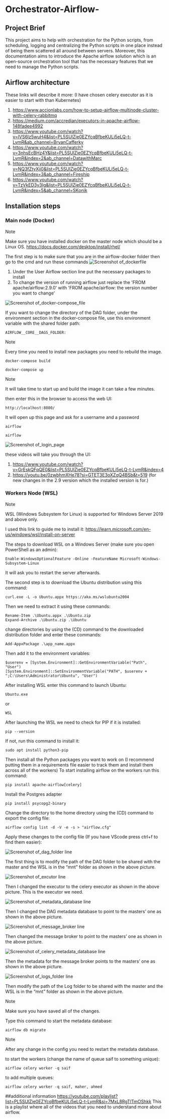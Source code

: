 # Orchestrator-Airflow-
## Project Brief 
This project aims to help with orchestration for the Python scripts, from scheduling, logging and centralizing the Python scripts in one place instead of being them scattered all around between servers. Moreover, this documentation aims to introduce the Apache airflow solution which is an open-source orchestration tool that has the necessary features that we need to manage the Python scripts.
## Airflow architecture 
These links will describe it more: (I have chosen celery executor as it is easier to start with than Kubernetes)
1. https://www.accionlabs.com/how-to-setup-airflow-multinode-cluster-with-celery-rabbitmq
2. https://medium.com/accredian/executors-in-apache-airflow-148fadee4992
3. https://www.youtube.com/watch?v=lVS6lz5wuH4&list=PL5SUlZie0EZYcqBfbeKULi5eLQ-t-LymR&ab_channel=BryanCafferky
4. https://www.youtube.com/watch?v=3nhsEcBHz4Y&list=PL5SUlZie0EZYcqBfbeKULi5eLQ-t-LymR&index=2&ab_channel=DatawithMarc
5. https://www.youtube.com/watch?v=NQ3fZtyXji0&list=PL5SUlZie0EZYcqBfbeKULi5eLQ-t-LymR&index=3&ab_channel=Fireship
6. https://www.youtube.com/watch?v=TzVkED3y3Ig&list=PL5SUlZie0EZYcqBfbeKULi5eLQ-t-LymR&index=5&ab_channel=SKonik
## Installation steps
### Main node (Docker)
> [!NOTE]
> Make sure you have installed docker on the master node which should be a Linux OS. https://docs.docker.com/desktop/install/rhel/

The first step is to make sure that you are in the airflow-docker folder then go to the cmd and run these commands
![Screenshot of_dockerfile](images/docker_build.png)

1. Under the User Airflow section line put the necessary packages to install
2. To change the version of running airflow just replace the 'FROM apache/airflow:2.9.0' with 'FROM apache/airflow: the version number you want to change'

![Screenshot of_docker-compose_file](images/enviorment.PNG)

If you want to change the directory of the DAG folder, under the environment section in the docker-compose file, use this environment variable with the shared folder path:

```
AIRFLOW__CORE__DAGS_FOLDER:
```

> [!NOTE]
> Every time you need to install new packages you need to rebuild the image.

```
docker-compose build
```

```
docker-compose up
```
> [!NOTE]
> It will take time to start up and build the image it can take a few minutes.

then enter this in the browser to access the web UI:

```
http://localhost:8080/
```

It will open up this page and ask for a username and a password

```
airflow
```
```
airflow
```

![Screenshot of_login_page](images/login.PNG)

these videos will take you through the UI:
1. https://www.youtube.com/watch?v=GrEskQFqQE0&list=PL5SUlZie0EZYcqBfbeKULi5eLQ-t-LymR&index=4
2. https://youtu.be/0zwbhmXHe78?si=GTET3E3oXZqQ4BSb&t=519 (for new changes in the 2.9 version which the installed version is for.)

### Workers Node (WSL)

> [!NOTE]
> WSL (Windows Subsystem for Linux) is supported for Windows Server 2019 and above only.

I used this link to guide me to install it: https://learn.microsoft.com/en-us/windows/wsl/install-on-server

The steps to download WSL on a Windows Server (make sure you open PowerShell as an admin):

```
Enable-WindowsOptionalFeature -Online -FeatureName Microsoft-Windows-Subsystem-Linux
```
It will ask you to restart the server afterwards.

The second step is to download the Ubuntu distribution using this command:
```
curl.exe -L -o Ubuntu.appx https://aka.ms/wslubuntu2004
```
Then we need to extract it using these commands:
```
Rename-Item .\Ubuntu.appx .\Ubuntu.zip
Expand-Archive .\Ubuntu.zip .\Ubuntu
```
change directories by using the (CD) command to the downloaded distribution folder and enter these commands:
```
Add-AppxPackage .\app_name.appx
```
Then add it to the environment variables:
```
$userenv = [System.Environment]::GetEnvironmentVariable("Path", "User")
[System.Environment]::SetEnvironmentVariable("PATH", $userenv + ";C:\Users\Administrator\Ubuntu", "User")
```

After installing WSL enter this command to launch Ubuntu:
```
Ubuntu.exe
```
or
```
WSL
```
After launching the WSL we need to check for PIP if it is installed:
```
pip --version
```
If not, run this command to install it:
```
sudo apt install python3-pip
```

Then install all the Python packages you want to work on (I recommend putting them in a requirements file easier to track them and install them across all of the workers)
To start installing airflow on the workers run this command: 
```
pip install apache-airflow[celery]
```

Install the Postgres adapter
```
pip install psycopg2-binary
```

Change the directory to the home directory using the (CD) command to export the config file:
```
airflow config list -d -V -e -s > "airflow.cfg"
```

Apply these changes to the config file (If you have VScode press ctrl+f to find them easier):

![Screenshot of_dag_folder line](images/airflow_dags_folder.png)

The first thing is to modify the path of the DAG folder to be shared with the master and the WSL is in the “mnt” folder as shown in the above picture. 

![Screenshot of_excutor line](images/airflow_executor.png)

Then I changed the executor to the celery executor as shown in the above picture. This is the executor we need. 

![Screenshot of_metadata_database line](images/airflow_metadata_database.png)

Then I changed the DAG metadata database to point to the masters’ one as shown in the above picture.

![Screenshot of_message_broker line](images/airflow_message_broker.png)

Then changed the message broker to point to the masters’ one as shown in the above picture.

![Screenshot of_celery_metadata_database line](images/airflow_celery_metadata_database.png)

Then the metadata for the message broker points to the masters’ one as shown in the above picture.

![Screenshot of_logs_folder line](images/airflow_logs_folder.png)

Then modify the path of the Log folder to be shared with the master and the WSL is in the “mnt” folder as shown in the above picture. 

> [!NOTE]
> Make sure you have saved all of the changes.

Type this command to start the metadata database:
```
airflow db migrate
```

> [!NOTE]
> After any change in the config you need to restart the metadata database.

to start the workers (change the name of queue saif to something unique):
```
airflow celery worker -q saif
```
to add multiple queues:
```
airflow celery worker -q saif, maher, ahmed
```

##additional information
https://youtube.com/playlist?list=PL5SUlZie0EZYcqBfbeKULi5eLQ-t-LymR&si=7MxL8RgTlTmOShkk
This is a playlist where all of the videos that you need to understand more about airflow.
